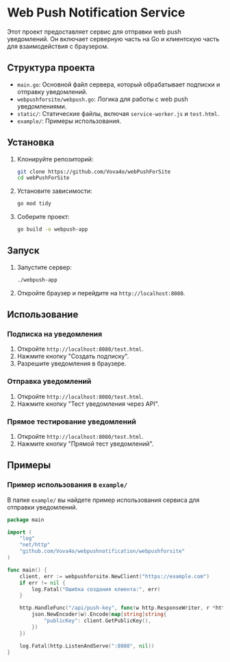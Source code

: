 # Web Push Notification Service

Этот проект предоставляет сервис для отправки web push уведомлений. Он включает серверную часть на Go и клиентскую часть для взаимодействия с браузером.

## Структура проекта

- `main.go`: Основной файл сервера, который обрабатывает подписки и отправку уведомлений.
- `webpushforsite/webpush.go`: Логика для работы с web push уведомлениями.
- `static/`: Статические файлы, включая `service-worker.js` и `test.html`.
- `example/`: Примеры использования.

## Установка

1. Клонируйте репозиторий:

    ```bash
    git clone https://github.com/Vova4o/webPushForSite
    cd webPushForSite
    ```

2. Установите зависимости:

    ```bash
    go mod tidy
    ```

3. Соберите проект:

    ```bash
    go build -o webpush-app
    ```

## Запуск

1. Запустите сервер:

    ```bash
    ./webpush-app
    ```

2. Откройте браузер и перейдите на `http://localhost:8080`.

## Использование

### Подписка на уведомления

1. Откройте `http://localhost:8080/test.html`.
2. Нажмите кнопку "Создать подписку".
3. Разрешите уведомления в браузере.

### Отправка уведомлений

1. Откройте `http://localhost:8080/test.html`.
2. Нажмите кнопку "Тест уведомления через API".

### Прямое тестирование уведомлений

1. Откройте `http://localhost:8080/test.html`.
2. Нажмите кнопку "Прямой тест уведомлений".

## Примеры

### Пример использования в `example/`

В папке `example/` вы найдете пример использования сервиса для отправки уведомлений.

```go
package main

import (
    "log"
    "net/http"
    "github.com/Vova4o/webpushnotification/webpushforsite"
)

func main() {
    client, err := webpushforsite.NewClient("https://example.com")
    if err != nil {
        log.Fatal("Ошибка создания клиента:", err)
    }

    http.HandleFunc("/api/push-key", func(w http.ResponseWriter, r *http.Request) {
        json.NewEncoder(w).Encode(map[string]string{
            "publicKey": client.GetPublicKey(),
        })
    })

    log.Fatal(http.ListenAndServe(":8080", nil))
}